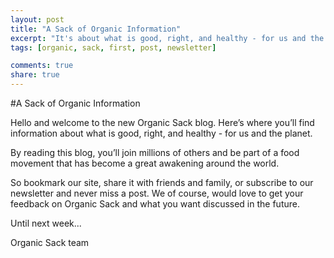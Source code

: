 ```yaml
---
layout: post
title: "A Sack of Organic Information"
excerpt: "It's about what is good, right, and healthy - for us and the planet."
tags: [organic, sack, first, post, newsletter]

comments: true
share: true
---
```


#A Sack of Organic Information

Hello and welcome to the new Organic Sack blog.  Here’s where you’ll find information about what is good, right, and healthy - for us and the planet.  

By reading this blog, you’ll join millions of others and be part of a food movement that has become a great awakening around the world.

So bookmark our site, share it with friends and family, or subscribe to our newsletter and never miss a post.  We of course, would love to get your feedback on Organic Sack and what you want discussed in the future.   

Until next week...

Organic Sack team
